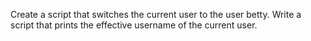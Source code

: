 Create a script that switches the current user to the user betty.
Write a script that prints the effective username of the current user.



